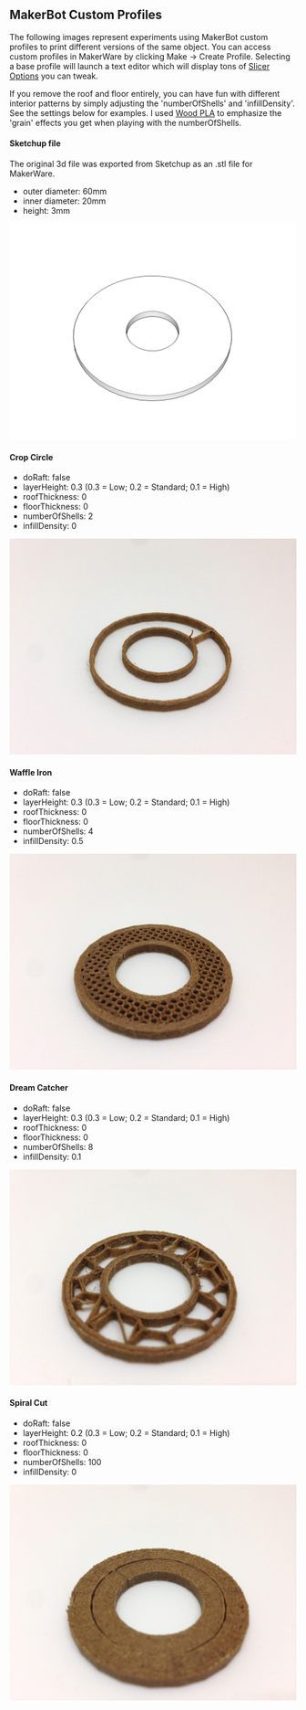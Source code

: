 ## MakerBot Custom Profiles

The following images represent experiments using MakerBot custom profiles to print different versions of the same object. You can access custom profiles in MakerWare by clicking Make -> Create Profile. Selecting a base profile will launch a text editor which will display tons of [Slicer Options](http://www.makerbot.com/support/makerware/documentation/slicer/) you can tweak.

If you remove the roof and floor entirely, you can have fun with different interior patterns by simply adjusting the 'numberOfShells' and 'infillDensity'. See the settings below for examples. I used [Wood PLA](http://www.makergeeks.com/wo3dprfild3.html) to emphasize the 'grain' effects you get when playing with the numberOfShells.

#### Sketchup file

The original 3d file was exported from Sketchup as an .stl file for MakerWare.

* outer diameter: 60mm
* inner diameter: 20mm
* height: 3mm

![Digital file](http://raw.githubusercontent.com/vinceallenvince/MakerBotCustomProfiles/master/images/torus30rad_10hole.png "Digital file")

#### Crop Circle

* doRaft: false
* layerHeight: 0.3 (0.3 = Low; 0.2 = Standard; 0.1 = High)
* roofThickness: 0
* floorThickness: 0
* numberOfShells: 2
* infillDensity: 0

![Crop Circle](http://raw.githubusercontent.com/vinceallenvince/MakerBotCustomProfiles/master/images/cropcircle-woodPLA.jpg "Crop Circle")

#### Waffle Iron

* doRaft: false
* layerHeight: 0.3 (0.3 = Low; 0.2 = Standard; 0.1 = High)
* roofThickness: 0
* floorThickness: 0
* numberOfShells: 4
* infillDensity: 0.5

![Waffle Iron](http://raw.githubusercontent.com/vinceallenvince/MakerBotCustomProfiles/master/images/waffleiron-woodPLA.jpg "Waffle Iron")

#### Dream Catcher

* doRaft: false
* layerHeight: 0.3 (0.3 = Low; 0.2 = Standard; 0.1 = High)
* roofThickness: 0
* floorThickness: 0
* numberOfShells: 8
* infillDensity: 0.1

![Dream Catcher](http://raw.githubusercontent.com/vinceallenvince/MakerBotCustomProfiles/master/images/dreamcatcher-woodPLA.jpg "Dream Catcher")

#### Spiral Cut

* doRaft: false
* layerHeight: 0.2 (0.3 = Low; 0.2 = Standard; 0.1 = High)
* roofThickness: 0
* floorThickness: 0
* numberOfShells: 100
* infillDensity: 0

![Spiral Cut](http://raw.githubusercontent.com/vinceallenvince/MakerBotCustomProfiles/master/images/spiralcut-woodPLA.jpg "Spiral Cut")

